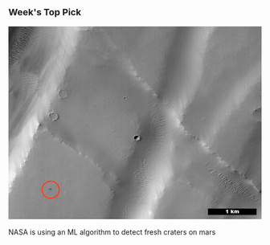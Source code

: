 <p style="font-size: 18px"> <b> Week's Top Pick </b> </p>
<img src="/assets/crater.png">
<p> NASA is using an ML algorithm to detect fresh craters on mars </p>
